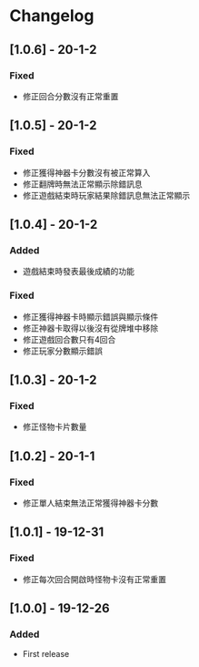 # Changelog

## [1.0.6] - 20-1-2
### Fixed
- 修正回合分數沒有正常重置

## [1.0.5] - 20-1-2
### Fixed
- 修正獲得神器卡分數沒有被正常算入
- 修正翻牌時無法正常顯示除錯訊息
- 修正遊戲結束時玩家結果除錯訊息無法正常顯示

## [1.0.4] - 20-1-2
### Added
- 遊戲結束時發表最後成績的功能
### Fixed
- 修正獲得神器卡時顯示錯誤與顯示條件
- 修正神器卡取得以後沒有從牌堆中移除
- 修正遊戲回合數只有4回合
- 修正玩家分數顯示錯誤


## [1.0.3] - 20-1-2
### Fixed
- 修正怪物卡片數量

## [1.0.2] - 20-1-1
### Fixed
- 修正單人結束無法正常獲得神器卡分數

## [1.0.1] - 19-12-31
### Fixed
- 修正每次回合開啟時怪物卡沒有正常重置

## [1.0.0] - 19-12-26
### Added
- First release